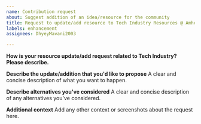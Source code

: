 ```yaml
---
name: Contribution request
about: Suggest addition of an idea/resource for the community
title: Request to update/add resource to Tech Industry Resources @ Amherst Loeb Center
labels: enhancement
assignees: DhyeyMavani2003

---
```


**How is your resource update/add request related to Tech Industry? Please describe.**

**Describe the update/addition that you'd like to propose**
A clear and concise description of what you want to happen.

**Describe alternatives you've considered**
A clear and concise description of any alternatives you've considered.

**Additional context**
Add any other context or screenshots about the request here.
